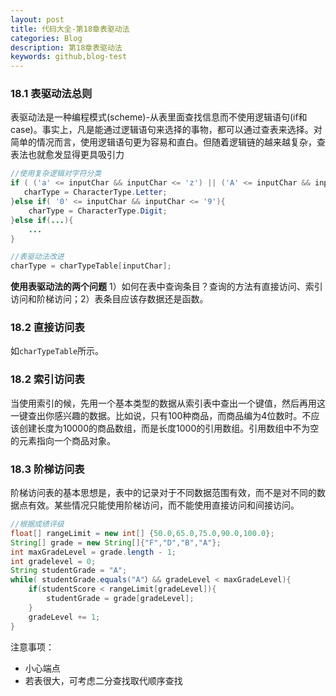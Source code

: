 ```yaml
---
layout: post
title: 代码大全-第18章表驱动法
categories: Blog
description: 第18章表驱动法
keywords: github,blog-test
---
```

### 18.1 表驱动法总则

表驱动法是一种编程模式(scheme)-从表里面查找信息而不使用逻辑语句(if和case)。事实上，凡是能通过逻辑语句来选择的事物，都可以通过查表来选择。对简单的情况而言，使用逻辑语句更为容易和直白。但随着逻辑链的越来越复杂，查表法也就愈发显得更具吸引力

```java
//使用复杂逻辑对字符分类
if ( ('a' <= inputChar && inputChar <= 'z') || ('A' <= inputChar && inputChar <= 'Z')) {
   charType = CharacterType.Letter;
}else if( '0' <= inputChar && inputChar <= '9'){
    charType = CharacterType.Digit;
}else if(...){
    ...
}

//表驱动法改进
charType = charTypeTable[inputChar];
```

**使用表驱动法的两个问题** 1）如何在表中查询条目？查询的方法有直接访问、索引访问和阶梯访问；2）表条目应该存数据还是函数。

### 18.2 直接访问表

如`charTypeTable`所示。

### 18.2 索引访问表

当使用索引的候，先用一个基本类型的数据从索引表中查出一个键值，然后再用这一键查出你感兴趣的数据。比如说，只有100种商品，而商品编为4位数时。不应该创建长度为10000的商品数组，而是长度1000的引用数组。引用数组中不为空的元素指向一个商品对象。

### 18.3 阶梯访问表

阶梯访问表的基本思想是，表中的记录对于不同数据范围有效，而不是对不同的数据点有效。某些情况只能使用阶梯访问，而不能使用直接访问和间接访问。

```java
//根据成绩评级
float[] rangeLimit = new int[] {50.0,65.0,75.0,90.0,100.0};
String[] grade = new String[]{"F","D","B","A"};
int maxGradeLevel = grade.length - 1;
int gradelevel = 0;
String studentGrade = "A";
while( studentGrade.equals("A"）&& gradeLevel < maxGradeLevel){
    if(studentScore < rangeLimit[gradeLevel]){
        studentGrade = grade[gradeLevel];
    }
    gradeLevel += 1;
}
```

注意事项：

+ 小心端点
+ 若表很大，可考虑二分查找取代顺序查找



